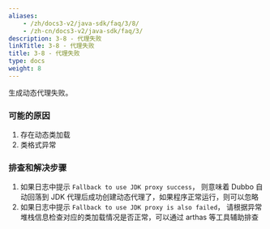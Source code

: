 ```yaml
---
aliases:
    - /zh/docs3-v2/java-sdk/faq/3/8/
    - /zh-cn/docs3-v2/java-sdk/faq/3/
description: 3-8 - 代理失败
linkTitle: 3-8 - 代理失败
title: 3-8 - 代理失败
type: docs
weight: 8
---
```






生成动态代理失败。

### 可能的原因

1. 存在动态类加载
2. 类格式异常

### 排查和解决步骤

1. 如果日志中提示 `Fallback to use JDK proxy success`，
则意味着 Dubbo 自动回落到 JDK 代理后成功创建动态代理了，如果程序正常运行，则可以忽略
2. 如果日志中提示 `Fallback to use JDK proxy is also failed`，
请根据异常堆栈信息检查对应的类加载情况是否正常，可以通过 arthas 等工具辅助排查